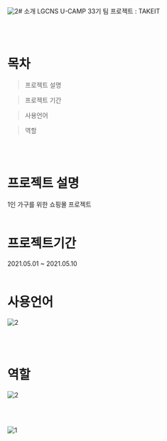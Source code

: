 ![2](https://github.com/uzleem/jsp-for-takeit/assets/43229599/37ab1fab-0180-4866-811e-d8928f75bbed)# 소개
LGCNS U-CAMP 33기 팀 프로젝트 : TAKEIT

<br><br>

# 목차
> 프로젝트 설명

> 프로젝트 기간

> 사용언어

> 역할

<br><br>

# 프로젝트 설명
1인 가구를 위한 쇼핑몰 프로젝트 
<br><br>

# 프로젝트기간
2021.05.01 ~ 2021.05.10 
<br><br>

# 사용언어
![2](https://github.com/uzleem/jsp-for-takeit/assets/43229599/51936b5e-133c-4a0e-8916-68dba2b920fb)

<br><br>

# 역할
![2](https://github.com/uzleem/jsp-for-takeit/assets/43229599/9b3b7b98-f136-4fc5-b0ef-0a4b2922e796)

 
<br><br>

![1](https://github.com/uzleem/jsp-for-takeit/assets/43229599/1be2d9db-0ea0-4c4a-a5de-2ac2761a6d18)
